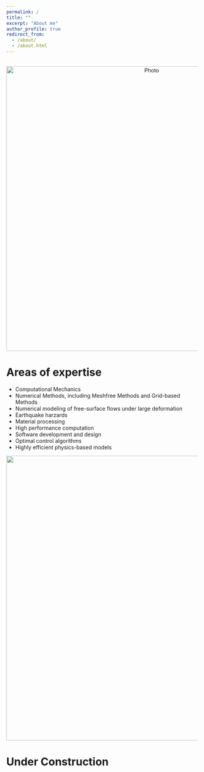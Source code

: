 ```yaml
---
permalink: /
title: ""
excerpt: "About me"
author_profile: true
redirect_from: 
  - /about/
  - /about.html
---
```


<p align="center">
  <img src="https://maozirui.github.io/images/CM1.png" alt="Photo" style="width: 750px;"/> 
</p>

# Areas of expertise
  * Computational Mechanics 
  * Numerical Methods, including Meshfree Methods and Grid-based Methods
  * Numerical modeling of free-surface flows under large deformation 
  * Earthquake harzards 
  * Material processing 
  * High performance computation 
  * Software development and design 
  * Optimal control algorithms 
  * Highly efficient physics-based models 


<p align="center">
<img src="https://maozirui.github.io/images/Shear Peeling Process.gif" width="750"/>
</p>
  
# Under Construction
